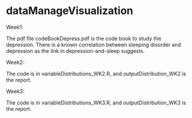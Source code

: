 # dataManageVisualization
Week1:

The pdf file codeBookDepress.pdf is the code book to study the depression.
There is a known correlation between sleeping disorder and depression as the link in depression-and-sleep suggests.

Week2:

The code is in variableDistributions_WK2.R, and outputDistribution_WK2 is the report.

Week3:

The code is in variableDistributions_WK3.R, and outputDistribution_WK3 is the report.
